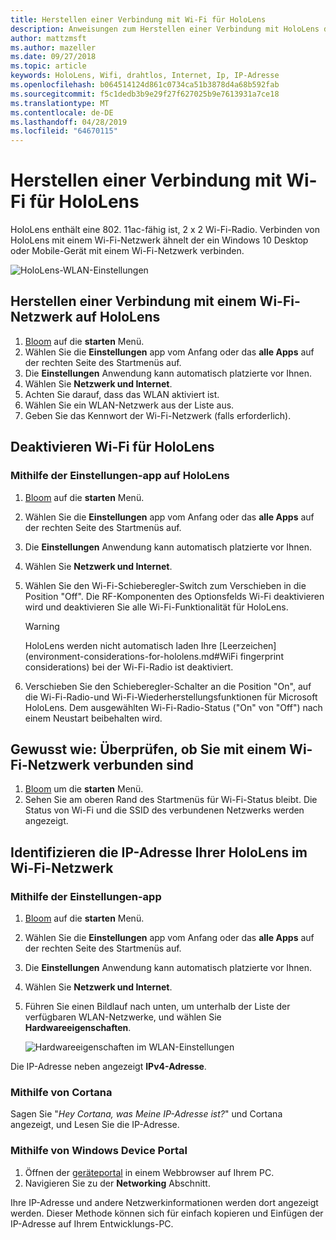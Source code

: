 ```yaml
---
title: Herstellen einer Verbindung mit Wi-Fi für HoloLens
description: Anweisungen zum Herstellen einer Verbindung mit HoloLens drahtlose Internet und die IP-Adresse des Geräts zu identifizieren.
author: mattzmsft
ms.author: mazeller
ms.date: 09/27/2018
ms.topic: article
keywords: HoloLens, Wifi, drahtlos, Internet, Ip, IP-Adresse
ms.openlocfilehash: b064514124d861c0734ca51b3878d4a68b592fab
ms.sourcegitcommit: f5c1dedb3b9e29f27f627025b9e7613931a7ce18
ms.translationtype: MT
ms.contentlocale: de-DE
ms.lasthandoff: 04/28/2019
ms.locfileid: "64670115"
---
```

# <a name="connecting-to-wi-fi-on-hololens"></a>Herstellen einer Verbindung mit Wi-Fi für HoloLens

HoloLens enthält eine 802. 11ac-fähig ist, 2 x 2 Wi-Fi-Radio. Verbinden von HoloLens mit einem Wi-Fi-Netzwerk ähnelt der ein Windows 10 Desktop oder Mobile-Gerät mit einem Wi-Fi-Netzwerk verbinden.

![HoloLens-WLAN-Einstellungen](images/wifi-hololens-600px.jpg)

## <a name="connecting-to-a-wi-fi-network-on-hololens"></a>Herstellen einer Verbindung mit einem Wi-Fi-Netzwerk auf HoloLens

1. [Bloom](gestures.md#bloom) auf die **starten** Menü.
2. Wählen Sie die **Einstellungen** app vom Anfang oder das **alle Apps** auf der rechten Seite des Startmenüs auf.
3. Die **Einstellungen** Anwendung kann automatisch platzierte vor Ihnen.
4. Wählen Sie **Netzwerk und Internet**.
5. Achten Sie darauf, dass das WLAN aktiviert ist.
6. Wählen Sie ein WLAN-Netzwerk aus der Liste aus.
7. Geben Sie das Kennwort der Wi-Fi-Netzwerk (falls erforderlich).

## <a name="disabling-wi-fi-on-hololens"></a>Deaktivieren Wi-Fi für HoloLens

### <a name="using-the-settings-app-on-hololens"></a>Mithilfe der Einstellungen-app auf HoloLens

1. [Bloom](gestures.md#bloom) auf die **starten** Menü.
2. Wählen Sie die **Einstellungen** app vom Anfang oder das **alle Apps** auf der rechten Seite des Startmenüs auf.
3. Die **Einstellungen** Anwendung kann automatisch platzierte vor Ihnen.
4. Wählen Sie **Netzwerk und Internet**.
5. Wählen Sie den Wi-Fi-Schieberegler-Switch zum Verschieben in die Position "Off". Die RF-Komponenten des Optionsfelds Wi-Fi deaktivieren wird und deaktivieren Sie alle Wi-Fi-Funktionalität für HoloLens. 

    >[!WARNING]
    >HoloLens werden nicht automatisch laden Ihre [Leerzeichen](environment-considerations-for-hololens.md#WiFi fingerprint considerations) bei der Wi-Fi-Radio ist deaktiviert.
    
6. Verschieben Sie den Schieberegler-Schalter an die Position "On", auf die Wi-Fi-Radio-und Wi-Fi-Wiederherstellungsfunktionen für Microsoft HoloLens. Dem ausgewählten Wi-Fi-Radio-Status ("On" von "Off") nach einem Neustart beibehalten wird.

## <a name="how-to-confirm-you-are-connected-to-a-wi-fi-network"></a>Gewusst wie: Überprüfen, ob Sie mit einem Wi-Fi-Netzwerk verbunden sind

1. [Bloom](gestures.md#bloom) um die **starten** Menü.
2. Sehen Sie am oberen Rand des Startmenüs für Wi-Fi-Status bleibt. Die Status von Wi-Fi und die SSID des verbundenen Netzwerks werden angezeigt.

## <a name="identifying-the-ip-address-of-your-hololens-on-the-wi-fi-network"></a>Identifizieren die IP-Adresse Ihrer HoloLens im Wi-Fi-Netzwerk

### <a name="using-the-settings-app"></a>Mithilfe der Einstellungen-app

1. [Bloom](gestures.md#bloom) auf die **starten** Menü.
2. Wählen Sie die **Einstellungen** app vom Anfang oder das **alle Apps** auf der rechten Seite des Startmenüs auf.
3. Die **Einstellungen** Anwendung kann automatisch platzierte vor Ihnen.
4. Wählen Sie **Netzwerk und Internet**.
5. Führen Sie einen Bildlauf nach unten, um unterhalb der Liste der verfügbaren WLAN-Netzwerke, und wählen Sie **Hardwareeigenschaften**.

    ![Hardwareeigenschaften im WLAN-Einstellungen](images/wifi-hololens-hwdetails.jpg)

Die IP-Adresse neben angezeigt **IPv4-Adresse**.

### <a name="using-cortana"></a>Mithilfe von Cortana

Sagen Sie "*Hey Cortana, was Meine IP-Adresse ist?*" und Cortana angezeigt, und Lesen Sie die IP-Adresse.

### <a name="using-windows-device-portal"></a>Mithilfe von Windows Device Portal

1. Öffnen der [geräteportal](using-the-windows-device-portal.md#networking) in einem Webbrowser auf Ihrem PC.
2. Navigieren Sie zu der **Networking** Abschnitt.

Ihre IP-Adresse und andere Netzwerkinformationen werden dort angezeigt werden. Dieser Methode können sich für einfach kopieren und Einfügen der IP-Adresse auf Ihrem Entwicklungs-PC.
